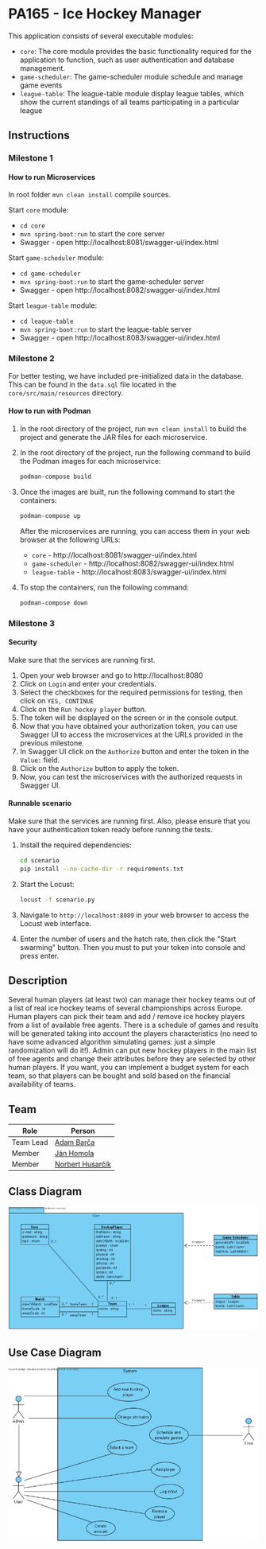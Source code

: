 
# PA165 - Ice Hockey Manager

This application consists of several executable modules:
- `core`: The core module provides the basic functionality required for the application to function, such as user authentication and database management.
- `game-scheduler`: The game-scheduler module schedule and manage game events
- `league-table`: The league-table module display league tables, which show the current standings of all teams participating in a particular league

## Instructions
### Milestone 1
#### **How to run Microservices**
In root folder `mvn clean install` compile sources. 

Start `core` module:
- `cd core` 
- `mvn spring-boot:run` to start the core server
- Swagger - open http://localhost:8081/swagger-ui/index.html

Start `game-scheduler` module:
- `cd game-scheduler`
- `mvn spring-boot:run` to start the game-scheduler server
- Swagger - open http://localhost:8082/swagger-ui/index.html

Start `league-table` module:
- `cd league-table`
- `mvn spring-boot:run` to start the league-table server
- Swagger - open http://localhost:8083/swagger-ui/index.html


### Milestone 2
For better testing, we have included pre-initialized data in the database. 
This can be found in the `data.sql` file located in the `core/src/main/resources` directory.
#### **How to run with Podman**
1. In the root directory of the project, run `mvn clean install` to build 
the project and generate the JAR files for each microservice.
2. In the root directory of the project, run the following command 
to build the Podman images for each microservice:

    ```bash 
    podman-compose build
    ```
3. Once the images are built, run the following command to start the containers:

    ```bash 
    podman-compose up
    ```
   After the microservices are running, you can access them in your 
web browser at the following URLs:
   - `core` - http://localhost:8081/swagger-ui/index.html
   - `game-scheduler` - http://localhost:8082/swagger-ui/index.html
   - `league-table` - http://localhost:8083/swagger-ui/index.html

4. To stop the containers, run the following command:

   ```bash 
   podman-compose down
   ```


### Milestone 3
#### **Security**
Make sure that the services are running first.
1. Open your web browser and go to  http://localhost:8080
2. Click on `Login` and enter your credentials.
3. Select the checkboxes for the required permissions for testing, then click on `YES, CONTINUE`
4. Click on the `Run hockey player` button.
5. The token will be displayed on the screen or in the console output.
6. Now that you have obtained your authorization token, you can use Swagger UI to access the microservices at the URLs
provided in the previous milestone.
7. In Swagger UI click on the `Authorize` button and enter the token in the `Value:` field.
8. Click on the `Authorize` button to apply the token.
9. Now, you can test the microservices with the authorized requests in Swagger UI.

#### **Runnable scenario**
Make sure that the services are running first. 
Also, please ensure that you have your authentication token ready before running the tests.
1. Install the required dependencies:

    ```sh
    cd scenario
    pip install --no-cache-dir -r requirements.txt
    ```

2. Start the Locust:

    ```sh
    locust -f scenario.py
    ```

3. Navigate to `http://localhost:8089` in your web browser to access the Locust web interface.

4. Enter the number of users and the hatch rate, then click the "Start swarming" button.
   Then you must to put your token into console and press enter.


## Description
Several human players (at least two) can manage their hockey teams out of a list of real ice hockey teams of several championships across Europe. Human players can pick their team and add / remove ice hockey players from a list of available free agents. There is a schedule of games and results will be generated taking into account the players characteristics (no need to have some advanced algorithm simulating games: just a simple randomization will do it!). Admin can put new hockey players in the main list of free agents and change their attributes before they are selected by other human players. If you want, you can implement a budget system for each team, so that players can be bought and sold based on the financial availability of teams.

## Team
| Role           | Person                                              |
|----------------|-----------------------------------------------------|
|Team Lead       | [Adam Barča](https://is.muni.cz/auth/osoba/542290) |
|Member          | [Ján Homola](https://is.muni.cz/auth/osoba/540464)     |
|Member          | [Norbert Husarčík](https://is.muni.cz/auth/osoba/485530)   |

## Class Diagram
![](core/src/main/resources/diagrams/Hockey_class_diagram.png)

## Use Case Diagram
![](core/src/main/resources/diagrams/Hockey_UC_diagram.png)

